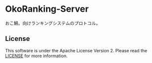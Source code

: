 # OkoRanking-Server

おこ鯖。向けランキングシステムのプロトコル。

## License

This software is under the Apache License Version 2. Please read the [LICENSE](LICENSE) for more information.
